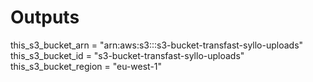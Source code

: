# Outputs

this_s3_bucket_arn = "arn:aws:s3:::s3-bucket-transfast-syllo-uploads"
this_s3_bucket_id = "s3-bucket-transfast-syllo-uploads"
this_s3_bucket_region = "eu-west-1"
